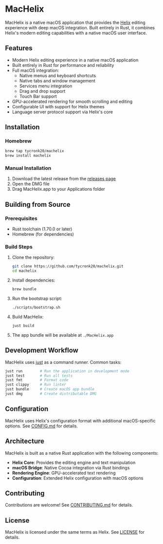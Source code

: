 # MacHelix

MacHelix is a native macOS application that provides the [Helix](https://helix-editor.com/) editing experience with deep macOS integration. Built entirely in Rust, it combines Helix's modern editing capabilities with a native macOS user interface.

## Features

- Modern Helix editing experience in a native macOS application
- Built entirely in Rust for performance and reliability
- Full macOS integration:
  - Native menus and keyboard shortcuts
  - Native tabs and window management
  - Services menu integration
  - Drag and drop support
  - Touch Bar support
- GPU-accelerated rendering for smooth scrolling and editing
- Configurable UI with support for Helix themes
- Language server protocol support via Helix's core

## Installation

### Homebrew

```bash
brew tap tycronk20/machelix
brew install machelix
```

### Manual Installation

1. Download the latest release from the [releases page](https://github.com/tycronk20/machelix/releases)
2. Open the DMG file
3. Drag MacHelix.app to your Applications folder

## Building from Source

### Prerequisites

- Rust toolchain (1.70.0 or later)
- Homebrew (for dependencies)

### Build Steps

1. Clone the repository:
   ```bash
   git clone https://github.com/tycronk20/machelix.git
   cd machelix
   ```

2. Install dependencies:
   ```bash
   brew bundle
   ```

3. Run the bootstrap script:
   ```bash
   ./scripts/bootstrap.sh
   ```

4. Build MacHelix:
   ```bash
   just build
   ```

5. The app bundle will be available at `./MacHelix.app`

## Development Workflow

MacHelix uses [just](https://github.com/casey/just) as a command runner. Common tasks:

```bash
just run        # Run the application in development mode
just test       # Run all tests
just fmt        # Format code
just clippy     # Run linter
just bundle     # Create macOS app bundle
just dmg        # Create distributable DMG
```

## Configuration

MacHelix uses Helix's configuration format with additional macOS-specific options. See [CONFIG.md](docs/CONFIG.md) for details.

## Architecture

MacHelix is built as a native Rust application with the following components:

- **Helix Core**: Provides the editing engine and text manipulation
- **macOS Bridge**: Native Cocoa integration via Rust bindings
- **Rendering Engine**: GPU-accelerated text rendering
- **Configuration**: Extended Helix configuration with macOS options

## Contributing

Contributions are welcome! See [CONTRIBUTING.md](CONTRIBUTING.md) for details.

## License

MacHelix is licensed under the same terms as Helix. See [LICENSE](LICENSE) for details.
